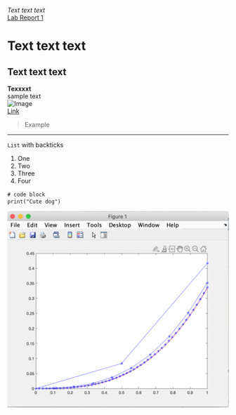 
*Text text text* <br />
[Lab Report 1](lab-report-1-week-2.html)

# Text text text <br />
## Text text text <br />
**Texxxxt**	 <br />
sample text <br />
![Image](https://cdn.pixabay.com/photo/2016/02/18/18/37/puppy-1207816__340.jpg)	 <br />
[Link](https://cdn.pixabay.com/photo/2016/02/18/18/37/puppy-1207816__340.jpg)	 <br />

> Example <br />
---
`List` with backticks <br />
1. One
2. Two
3. Three
4. Four	
```
# code block
print("Cute dog")
```

![Image](https://github.com/jhm2112/cse15l-lab-reports/blob/main/Captura%20de%20Pantalla%202022-01-12%20a%20la(s)%2021.32.03.png?raw=true)
